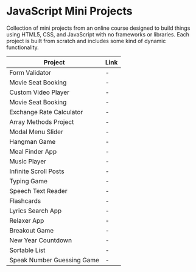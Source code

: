 # JavaScript Mini Projects

Collection of mini projects from an online course designed to build things using HTML5, CSS, and JavaScript with no frameworks 
or libraries. Each project is built from scratch and includes some kind of dynamic functionality.

| Project | Link |
| --- | --- |
| Form Validator | - |
| Movie Seat Booking | - |
| Custom Video Player | - |
| Movie Seat Booking | - |
| Exchange Rate Calculator | - |
| Array Methods Project | - |
| Modal Menu Slider | - |
| Hangman Game | - |
| Meal Finder App | - |
| Music Player | - |
| Infinite Scroll Posts | - |
| Typing Game | - |
| Speech Text Reader | - |
| Flashcards | - |
| Lyrics Search App | - |
| Relaxer App | - |
| Breakout Game | - |
| New Year Countdown | - |
| Sortable List | - |
| Speak Number Guessing Game | - |